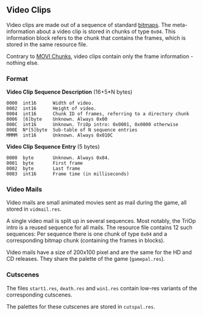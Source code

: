 ## Video Clips

Video clips are made out of a sequence of standard [bitmaps](Bitmaps.md). The meta-information about a video clip
is stored in chunks of type ```0x04```. This information block refers to the chunk that contains the frames, which
is stored in the same resource file.

Contrary to [MOVI Chunks](moviChunks.md), video clips contain only the frame information - nothing else.

### Format

**Video Clip Sequence Description** (16+5*N bytes)

    0000  int16      Width of video.
    0002  int16      Height of video.
    0004  int16      Chunk ID of frames, referring to a directory chunk
    0006  [6]byte    Unknown. Always 0x00
    000C  int16      Unknown. TriOp intro: 0x0001, 0x0000 otherwise
    000E  N*[5]byte  Sub-table of N sequence entries
    MMMM  int16      Unknown. Always 0x010C

**Video Clip Sequence Entry** (5 bytes)

    0000  byte       Unknown. Always 0x04.
    0001  byte       First frame
    0002  byte       Last frame
    0003  int16      Frame time (in milliseconds)


### Video Mails

Video mails are small animated movies sent as mail during the game, all stored in ```vidmail.res```.

A single video mail is split up in several sequences. Most notably, the TriOp intro is a reused sequence for all mails.
The resource file contains 12 such sequences: Per sequence there is one chunk of type ```0x04```
and a corresponding bitmap chunk (containing the frames in blocks).

Video mails have a size of 200x100 pixel and are the same for the HD and CD releases. They share the palette of the
game (```gamepal.res```).


### Cutscenes

The files ```start1.res```, ```death.res``` and ```win1.res``` contain low-res variants of the corresponding
cutscenes.

The palettes for these cutscenes are stored in ```cutspal.res```.
